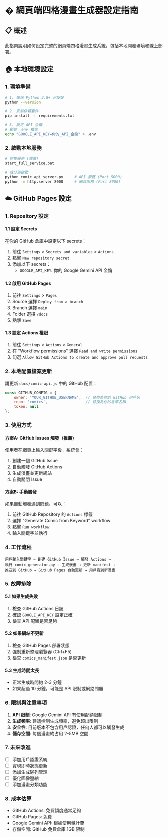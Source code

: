 # � 網頁端四格漫畫生成器設定指南

## 📋 概述
此指南說明如何設定完整的網頁端四格漫畫生成系統，包括本地開發環境和線上部署。

## 🏠 本地環境設定

### 1. 環境準備
```bash
# 1. 確保 Python 3.8+ 已安裝
python --version

# 2. 安裝依賴套件
pip install -r requirements.txt

# 3. 設定 API 金鑰
# 創建 .env 檔案
echo "GOOGLE_API_KEY=你的_API_金鑰" > .env
```

### 2. 啟動本地服務
```bash
# 完整服務 (推薦)
start_full_service.bat

# 或分別啟動
python comic_api_server.py     # API 服務 (Port 5000)
python -m http.server 8000     # 網頁服務 (Port 8000)
```

## ☁️ GitHub Pages 設定

### 1. Repository 設定

#### 1.1 設定 Secrets
在你的 GitHub 倉庫中設定以下 secrets：

1. 前往 `Settings` > `Secrets and variables` > `Actions`
2. 點擊 `New repository secret`
3. 添加以下 secrets：
   - `GOOGLE_API_KEY`: 你的 Google Gemini API 金鑰

#### 1.2 啟用 GitHub Pages
1. 前往 `Settings` > `Pages`
2. Source 選擇 `Deploy from a branch`
3. Branch 選擇 `main`
4. Folder 選擇 `/docs`
5. 點擊 `Save`

#### 1.3 設定 Actions 權限
1. 前往 `Settings` > `Actions` > `General`
2. 在 "Workflow permissions" 選擇 `Read and write permissions`
3. 勾選 `Allow GitHub Actions to create and approve pull requests`

### 2. 本地配置檔案更新

請更新 `docs/comic-api.js` 中的 GitHub 配置：

```javascript
const GITHUB_CONFIG = {
    owner: 'YOUR_GITHUB_USERNAME',  // 替換為你的 GitHub 用戶名
    repo: 'comics',                 // 替換為你的倉庫名稱
    token: null
};
```

### 3. 使用方式

#### 方案A: GitHub Issues 觸發（推薦）
使用者在網頁上輸入關鍵字後，系統會：
1. 創建一個 GitHub Issue
2. 自動觸發 GitHub Actions
3. 生成漫畫並更新網站
4. 自動關閉 Issue

#### 方案B: 手動觸發
如果自動觸發遇到問題，可以：
1. 前往 GitHub Repository 的 `Actions` 標籤
2. 選擇 "Generate Comic from Keyword" workflow
3. 點擊 `Run workflow`
4. 輸入關鍵字並執行

### 4. 工作流程

```
用戶輸入關鍵字 → 創建 GitHub Issue → 觸發 Actions → 
執行 comic_generator.py → 生成漫畫 → 更新 manifest → 
推送到 GitHub → GitHub Pages 自動更新 → 用戶看到新漫畫
```

### 5. 故障排除

#### 5.1 如果生成失敗
1. 檢查 GitHub Actions 日誌
2. 確認 `GOOGLE_API_KEY` 設定正確
3. 檢查 API 配額是否足夠

#### 5.2 如果網站不更新
1. 檢查 GitHub Pages 部署狀態
2. 強制重新整理瀏覽器 (Ctrl+F5)
3. 檢查 `comics_manifest.json` 是否更新

#### 5.3 生成時間太長
- 正常生成時間約 2-3 分鐘
- 如果超過 10 分鐘，可能是 API 限制或網路問題

### 6. 限制與注意事項

1. **API 限制**: Google Gemini API 有使用配額限制
2. **生成頻率**: 建議控制生成頻率，避免超出限制
3. **安全性**: 目前版本不包含用戶認證，任何人都可以觸發生成
4. **儲存空間**: 每個漫畫約占用 2-5MB 空間

### 7. 未來改進

- [ ] 添加用戶認證系統
- [ ] 實現即時狀態更新
- [ ] 添加生成隊列管理
- [ ] 優化圖像壓縮
- [ ] 添加漫畫分類功能

### 8. 成本估算

- GitHub Actions: 免費額度通常足夠
- GitHub Pages: 免費
- Google Gemini API: 根據使用量計費
- 存儲空間: GitHub 免費倉庫 1GB 限制
